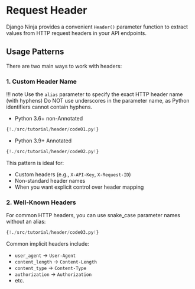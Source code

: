 # Request Header

Django Ninja provides a convenient `Header()` parameter function to extract values from HTTP request headers in your API endpoints.

## Usage Patterns

There are two main ways to work with headers:

### 1. Custom Header Name

!!! note
    Use the `alias` parameter to specify the exact HTTP header name (with hyphens)
    Do NOT use underscores in the parameter name, as Python identifiers cannot contain hyphens.

- Python 3.6+ non-Annotated

```python hl_lines="5"
{!./src/tutorial/header/code01.py!}
```

- Python 3.9+ Annotated

```python hl_lines="5 9"
{!./src/tutorial/header/code02.py!}
```

This pattern is ideal for:
- Custom headers (e.g., `X-API-Key`, `X-Request-ID`)
- Non-standard header names
- When you want explicit control over header mapping

### 2. Well-Known Headers

For common HTTP headers, you can use snake_case parameter names without an alias:

```python hl_lines="5 11 19 23"
{!./src/tutorial/header/code03.py!}
```

Common implicit headers include:

- `user_agent` → `User-Agent`
- `content_length` → `Content-Length`
- `content_type` → `Content-Type`
- `authorization` → `Authorization`
- etc.

